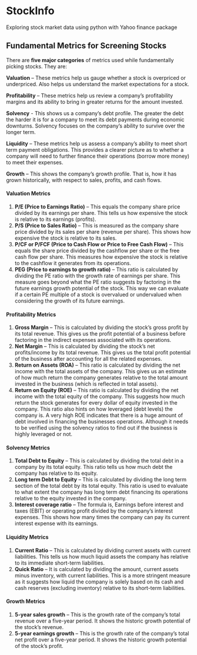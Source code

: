 # StockInfo
Exploring stock market data using python with Yahoo finance package

## Fundamental Metrics for Screening Stocks

There are **five major categories** of metrics used while fundamentally picking stocks. They are:

**Valuation** – These metrics help us gauge whether a stock is overpriced or underpriced. Also helps us understand the market expectations for a stock.

**Profitability** – These metrics help us review a company’s profitability margins and its ability to bring in greater returns for the amount invested.

**Solvency** - This shows us a company’s debt profile. The greater the debt the harder it is for a company to meet its debt payments during economic downturns. Solvency focuses on the company’s ability to survive over the longer term. 

**Liquidity** – These metrics help us assess a company’s ability to meet short term payment obligations. This provides a clearer picture as to whether a company will need to further finance their operations (borrow more money) to meet their expenses. 

**Growth** – This shows the company’s growth profile. That is, how it has grown historically, with respect to sales, profits, and cash flows. 

#### Valuation Metrics

1.	**P/E (Price to Earnings Ratio)** – This equals the company share price divided by its earnings per share. This tells us how expensive the stock is relative to its earnings (profits).
2.	**P/S (Price to Sales Ratio)** – This is measured as the company share price divided by its sales per share (revenue per share). This shows how expensive the stock is relative to its sales. 
3.	**P/CF or P/FCF (Price to Cash Flow or Price to Free Cash Flow)** – This equals the share price divided by the cashflow per share or the free cash flow per share. This measures how expensive the stock is relative to the cashflow it generates from its operations. 
4.	**PEG (Price to earnings to growth ratio)** – This ratio is calculated by dividing the PE ratio with the growth rate of earnings per share. This measure goes beyond what the PE ratio suggests by factoring in the future earnings growth potential of the stock. This way we can evaluate if a certain PE multiple of a stock is overvalued or undervalued when considering the growth of its future earnings.

#### Profitability Metrics

1.	**Gross Margin** – This is calculated by dividing the stock’s gross profit by its total revenue. This gives us the profit potential of a business before factoring in the indirect expenses associated with its operations.
2.	**Net Margin** – This is calculated by dividing the stock’s net profits/income by its total revenue. This gives us the total profit potential of the business after accounting for all the related expenses.
3.	**Return on Assets (ROA)** – This ratio is calculated by dividing the net income with the total assets of the company. This gives us an estimate of how much return the company generates relative to the total amount invested in the business (which is reflected in total assets).
4.	**Return on Equity (ROE)** – This ratio is calculated by dividing the net income with the total equity of the company. This suggests how much return the stock generates for every dollar of equity invested in the company. This ratio also hints on how leveraged (debt levels) the company is. A very high ROE indicates that there is a huge amount of debt involved in financing the businesses operations. Although it needs to be verified using the solvency ratios to find out if the business is highly leveraged or not. 

#### Solvency Metrics

1.	**Total Debt to Equity** – This is calculated by dividing the total debt in a company by its total equity. This ratio tells us how much debt the company has relative to its equity.
2.	**Long term Debt to Equity** – This is calculated by dividing the long term section of the total debt by its total equity. This ratio is used to evaluate to what extent the company has long term debt financing its operations relative to the equity invested in the company.  
3.	**Interest coverage ratio** – The formula is, Earnings before interest and taxes (EBIT) or operating profit divided by the company’s interest expenses. This shows how many times the company can pay its current interest expense with its earnings. 

#### Liquidity Metrics

1.	**Current Ratio** – This is calculated by dividing current assets with current liabilities. This tells us how much liquid assets the company has relative to its immediate short-term liabilities. 
2.	**Quick Ratio** – It is calculated by dividing the amount, current assets minus inventory, with current liabilities. This is a more stringent measure as it suggests how liquid the company is solely based on its cash and cash reserves (excluding inventory) relative to its short-term liabilities.  

#### Growth Metrics

1.	**5-year sales growth** – This is the growth rate of the company’s total revenue over a five-year period. It shows the historic growth potential of the stock’s revenue. 
2.	**5-year earnings growth** – This is the growth rate of the company’s total net profit over a five-year period. It shows the historic growth potential of the stock’s profit.  




